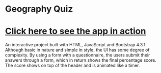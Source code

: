 # Geography Quiz
# [Click here to see the app in action](https://akrasiel1.github.io/basic-js-geography-quiz/)

An interactive project built with HTML, JavaScript and Bootstrap 4.3.1
Although basic in nature and simple in style, the UI has some degree of complexity. By using a form with a questionnaire,
the users submit their answers through a form, which in return shows the final percentage score. 
The score shows on top of the header and is animated like a timer.
